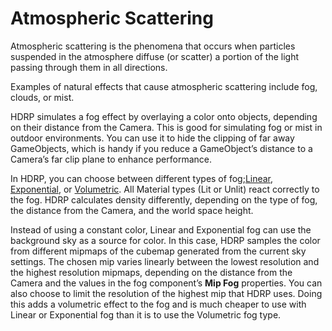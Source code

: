 # Atmospheric Scattering

Atmospheric scattering is the phenomena that occurs when particles suspended in the atmosphere diffuse (or scatter) a portion of the light passing through them in all directions.

Examples of natural effects that cause atmospheric scattering include fog, clouds, or mist. 

HDRP simulates a fog effect by overlaying a color onto objects, depending on their distance from the Camera. This is good for simulating fog or mist in outdoor environments. You can use it to hide the clipping of far away GameObjects, which is handy if you reduce a GameObject’s distance to a Camera’s far clip plane to enhance performance.

In HDRP, you can choose between different types of fog;[Linear](https://github.com/Unity-Technologies/ScriptableRenderPipeline/wiki/Linear-Fog), [Exponential](https://github.com/Unity-Technologies/ScriptableRenderPipeline/wiki/Exponential-Fog), or [Volumetric](https://github.com/Unity-Technologies/ScriptableRenderPipeline/wiki/Volumetric-Fog). All Material types (Lit or Unlit) react correctly to the fog. HDRP calculates density differently, depending on the type of fog, the distance from the Camera, and the world space height.

Instead of using a constant color, Linear and Exponential fog can use the background sky as a source for color. In this case, HDRP samples the color from different mipmaps of the cubemap generated from the current sky settings. The chosen mip varies linearly between the lowest resolution and the highest resolution mipmaps, depending on the distance from the Camera and the values in the fog component’s **Mip Fog** properties. You can also choose to limit the resolution of the highest mip that HDRP uses. Doing this adds a volumetric effect to the fog and is much cheaper to use with Linear or Exponential fog than it is to use the Volumetric fog type.